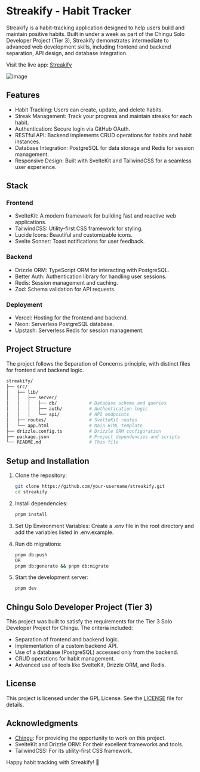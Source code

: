 # Streakify - Habit Tracker

Streakify is a habit-tracking application designed to help users build and maintain positive habits. Built in under a week as part of the Chingu Solo Developer Project (Tier 3), Streakify demonstrates intermediate to advanced web development skills, including frontend and backend separation, API design, and database integration.

Visit the live app: [Streakify](https://thestreakify.vercel.app/)

![image](https://github.com/user-attachments/assets/9b08c050-98fc-41d9-90cb-78460644cebe)


## Features

- Habit Tracking: Users can create, update, and delete habits.
- Streak Management: Track your progress and maintain streaks for each habit.
- Authentication: Secure login via GitHub OAuth.
- RESTful API: Backend implements CRUD operations for habits and habit instances.
- Database Integration: PostgreSQL for data storage and Redis for session management.
- Responsive Design: Built with SvelteKit and TailwindCSS for a seamless user experience.

## Stack

### Frontend

- SvelteKit: A modern framework for building fast and reactive web applications.
- TailwindCSS: Utility-first CSS framework for styling.
- Lucide Icons: Beautiful and customizable icons.
- Svelte Sonner: Toast notifications for user feedback.

### Backend

- Drizzle ORM: TypeScript ORM for interacting with PostgreSQL.
- Better Auth: Authentication library for handling user sessions.
- Redis: Session management and caching.
- Zod: Schema validation for API requests.

### Deployment

- Vercel: Hosting for the frontend and backend.
- Neon: Serverless PostgreSQL database.
- Upstash: Serverless Redis for session management.

## Project Structure

The project follows the Separation of Concerns principle, with distinct files for frontend and backend logic.

```bash
streakify/
├── src/
│   ├── lib/
│   │   ├── server/
│   │   │   ├── db/            # Database schema and queries
│   │   │   ├── auth/          # Authentication logic
│   │   │   └── api/           # API endpoints
│   ├── routes/                # SvelteKit routes
│   └── app.html               # Main HTML template
├── drizzle.config.ts          # Drizzle ORM configuration
├── package.json               # Project dependencies and scripts
└── README.md                  # This file
```

## Setup and Installation

1. Clone the repository:
    ```bash
    git clone https://github.com/your-username/streakify.git
    cd streakify
    ```

2. Install dependencies:
    ```bash
    pnpm install
    ```

3. Set Up Environment Variables:
    Create a .env file in the root directory and add the variables listed in .env.example.

4. Run db migrations:
    ```bash
    pnpm db:push
    OR
    pnpm db:generate && pnpm db:migrate
    ```

5. Start the development server:
    ```bash
    pnpm dev
    ```

## Chingu Solo Developer Project (Tier 3)

This project was built to satisfy the requirements for the Tier 3 Solo Developer Project for Chingu. The criteria included:

- Separation of frontend and backend logic.
- Implementation of a custom backend API.
- Use of a database (PostgreSQL) accessed only from the backend.
- CRUD operations for habit management.
- Advanced use of tools like SvelteKit, Drizzle ORM, and Redis.

## License

This project is licensed under the GPL License. See the [LICENSE](LICENSE) file for details.

## Acknowledgments

- [Chingu](https://www.chingu.io/): For providing the opportunity to work on this project.
- SvelteKit and Drizzle ORM: For their excellent frameworks and tools.
- TailwindCSS: For its utility-first CSS framework.

Happy habit tracking with Streakify! 🚀
